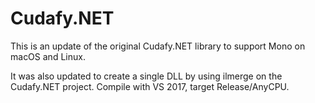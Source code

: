 # Cudafy.NET

This is an update of the original Cudafy.NET library to support Mono on macOS and Linux. 

It was also updated to create a single DLL by using ilmerge on the Cudafy.NET project. Compile with VS 2017, target Release/AnyCPU.
